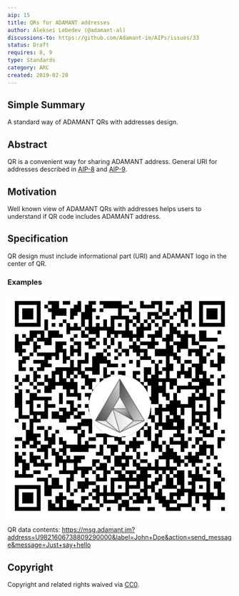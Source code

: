 ```yaml
---
aip: 15
title: QRs for ADAMANT addresses
author: Aleksei Lebedev (@adamant-al)
discussions-to: https://github.com/Adamant-im/AIPs/issues/33
status: Draft
requires: 8, 9
type: Standards
category: ARC
created: 2019-02-20
---
```


<!--You can leave these HTML comments in your merged AIP and delete the visible duplicate text guides, they will not appear and may be helpful to refer to if you edit it again. This is the suggested template for new AIPs. Note that an AIP number will be assigned by an editor. When opening a pull request to submit your AIP, please use an abbreviated title in the filename, `aip-draft_title_abbrev.md`. The title should be 44 characters or less.-->

## Simple Summary
A standard way of ADAMANT QRs with addresses design.

## Abstract
<!--A short (~200 word) description of the technical issue being addressed.-->

QR is a convenient way for sharing ADAMANT address. General URI for addresses described in [AIP-8](https://aips.adamant.im/AIPS/aip-8) and [AIP-9](https://aips.adamant.im/AIPS/aip-9).

## Motivation
<!--The motivation is critical for AIPs that want to change the protocol. It should clearly explain why the existing protocol specification is inadequate to address the problem that the AIP solves. AIP submissions without sufficient motivation may be rejected outright.-->
Well known view of ADAMANT QRs with addresses helps users to understand if QR code includes ADAMANT address.

## Specification

QR design must include informational part (URI) and ADAMANT logo in the center of QR.

### Examples

![QR code sample](../assets/aip-15/qr-code.png)

QR data contents: https://msg.adamant.im?address=U9821606738809290000&label=John+Doe&action=send_message&message=Just+say+hello

## Copyright
Copyright and related rights waived via [CC0](https://creativecommons.org/publicdomain/zero/1.0/).
